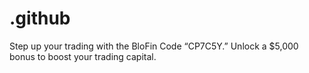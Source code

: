 # .github
Step up your trading with the BloFin Code “CP7C5Y.” Unlock a $5,000 bonus to boost your trading capital.
